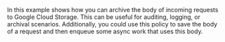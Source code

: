 In this example shows how you can archive the body of incoming requests to
Google Cloud Storage. This can be useful for auditing, logging, or archival
scenarios. Additionally, you could use this policy to save the body of a request
and then enqueue some async work that uses this body.
